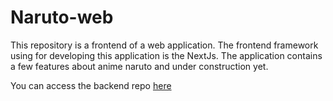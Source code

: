 # Naruto-web

This repository is a frontend of a web application. The frontend framework using for developing this application is the NextJs. 
The application contains a few features about anime naruto and under construction yet.

You can access the backend repo [here](https://github.com/andraderaul/naruto-api)
